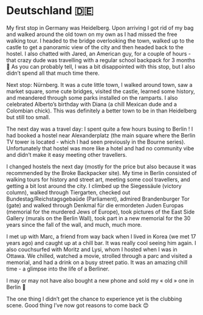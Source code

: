 # Deutschland 🇩🇪

My first stop in Germany was Heidelberg. Upon arriving I got rid of my bag and walked around the old town on my own as I had missed the free walking tour. I headed to the bridge overlooking the town, walked up to the castle to get a panoramic view of the city and then headed back to the hostel. I also chatted with Jared, an American guy, for a couple of hours - that crazy dude was travelling with a regular school backpack for 3 months 🤯 As you can probably tell, I was a bit disappointed with this stop, but I also didn’t spend all that much time there.

Next stop: Nürnberg. It was a cute little town, I walked around town, saw a market square, some cute bridges, visited the castle, learned some history, and meandered through some parks installed on the ramparts. I also celebrated Alberto’s birthday with Diana (a chill Mexican dude and a Colombian chick). This was definitely a better town to be in than Heidelberg but still too small.

The next day was a travel day: I spent quite a few hours busing to Berlin ! I had booked a hostel near Alexanderplatz (the main square where the Berlin TV tower is located - which I had seen previously in the Bourne series). Unfortunately that hostel was more like a hotel and had no community vibe and didn’t make it easy meeting other travellers.

I changed hostels the next day (mostly for the price but also because it was recommended by the Broke Backpacker site).
My time in Berlin consisted of walking tours for history and street art, meeting some cool travellers, and getting a bit lost around the city.
I climbed up the Siegessäule (victory column), walked through Tiergarten, checked out Bundestag/Reichstagsgebaüde (Parliament), admired Brandenburger Tor (gate) and walked through Denkmal für die ermordeten Juden Europas (memorial for the murdered Jews of Europe), took pictures of the East Side Gallery (murals on the Berlin Wall), took part in a new memorial for the 30 years since the fall of the wall, and much, much more.

I met up with Marc, a friend from way back when I lived in Korea (we met 17 years ago) and caught up at a chill bar. It was really cool seeing him again.
I also couchsurfed with Moritz and Lysi, whom I hosted when I was in Ottawa. We chilled, watched a movie, strolled through a parc and visited a memorial, and had a drink on a busy street patio. It was an amazing chill time - a glimpse into the life of a Berliner.

I may or may not have also bought a new phone and sold my « old » one in Berlin 🙈

The one thing I didn’t get the chance to experience yet is the clubbing scene. Good thing I’ve now got reasons to come back 😊
